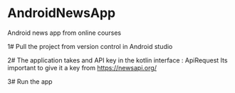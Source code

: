 # AndroidNewsApp
Android news app from online courses

1# Pull the project from version control in Android studio 

2# The application takes and API key in the kotlin interface : ApiRequest
    Its important to give it a key from https://newsapi.org/
    
3# Run the app
